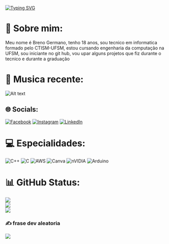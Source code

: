 [![Typing SVG](https://readme-typing-svg.demolab.com?font=Fira+Code&weight=700&size=21&duration=4000&pause=1000&color=F71325&center=true&vCenter=true&width=462&lines=Bem-Vindo+ao+meu+Github;Sou+Desenvolvedor+arduino;Formado+em+T.I+pelo+CTISM%2FUFSM;Graduando+de+Eng.+da+Computa%C3%A7%C3%A3o)](https://git.io/typing-svg)


# 💫 Sobre mim:
Meu nome é Breno Germano, tenho 18 anos, sou tecnico em informatica formado pelo CTISM-UFSM, estou cursando engenharia da computação na UFSM, sou iniciante no git hub, vou upar alguns projetos que fiz durante o tecnico e durante a graduação


# 🎵 Musica recente:
![Alt text](https://spotify-recently-played-readme.vercel.app/api?user=21sj6i36nk3pfk2vaw3f7vdxy&unique={true|1|on|yes})


## 🌐 Socials:
[![Facebook](https://img.shields.io/badge/Facebook-%231877F2.svg?logo=Facebook&logoColor=white)](https://web.facebook.com/profile.php?id=100011019793532) [![Instagram](https://img.shields.io/badge/Instagram-%23E4405F.svg?logo=Instagram&logoColor=white)](https://instagram.com/breno_germano006) [![LinkedIn](https://img.shields.io/badge/LinkedIn-%230077B5.svg?logo=linkedin&logoColor=white)](https://www.linkedin.com/in/breno-germano-88788927b/) 

# 💻 Especialidades:
![C++](https://img.shields.io/badge/c++-%2300599C.svg?style=flat&logo=c%2B%2B&logoColor=white) ![C](https://img.shields.io/badge/c-%2300599C.svg?style=flat&logo=c&logoColor=white) ![AWS](https://img.shields.io/badge/AWS-%23FF9900.svg?style=flat&logo=amazon-aws&logoColor=white) ![Canva](https://img.shields.io/badge/Canva-%2300C4CC.svg?style=flat&logo=Canva&logoColor=white) ![nVIDIA](https://img.shields.io/badge/nVIDIA-%2376B900.svg?style=flat&logo=nVIDIA&logoColor=white) ![Arduino](https://img.shields.io/badge/-Arduino-00979D?style=flat&logo=Arduino&logoColor=white) 
# 📊 GitHub Status:
![](https://github-readme-stats.vercel.app/api?username=brenobl7&theme=radical&hide_border=false&include_all_commits=true&count_private=false)<br/>
![](https://github-readme-streak-stats.herokuapp.com/?user=brenobl7&theme=radical&hide_border=false)<br/>
![](https://github-readme-stats.vercel.app/api/top-langs/?username=brenobl7&theme=radical&hide_border=false&include_all_commits=true&count_private=false&layout=compact)



### ✍️ frase dev aleatoria
![](https://quotes-github-readme.vercel.app/api?type=horizontal&theme=radical)

<!--
[![](https://visitcount.itsvg.in/api?id=brenobl7&icon=4&color=11)](https://visitcount.itsvg.in)

## 🏆 GitHub Trophies
![](https://github-profile-trophy.vercel.app/?username=brenobl7&theme=onedark&no-frame=false&no-bg=true&margin-w=4)-->






